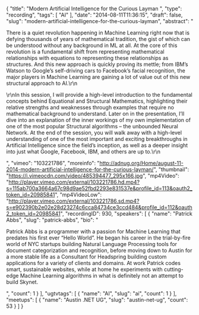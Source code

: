 {
  "title": "Modern Artificial Intelligence for the Curious Layman ",
  "type": "recording",
  "tags": [
    "AI"
  ],
  "date": "2014-08-11T11:36:15",
  "draft": false,
  "slug": "modern-artificial-intelligence-for-the-curious-layman",
  "abstract": "<p>There is a quiet revolution happening in Machine Learning right now that is defying thousands of years of mathematical tradition, the gist of which can be understood without any background in ML at all.  At the core of this revolution is a fundamental shift from representing mathematical relationships with equations to representing these relationships as structures.  And this new approach is quickly proving its mettle; from IBM’s Watson to Google’s self-driving cars to Facebook’s facial recognition, the major players in Machine Learning are gaining a lot of value out of this new structural approach to AI.\r\n</p><p>\r\nIn this session, I will provide a high-level introduction to the fundamental concepts behind Equational and Structural Mathematics, highlighting their relative strengths and weaknesses through examples that require no mathematical background to understand.  Later on in the presentation, I’ll dive into an explanation of the inner workings of my own implementation of one of the most popular Structural algorithms – the unbounded Neural Network.  At the end of the session, you will walk away with a high-level understanding of one of the most important and exciting breakthroughs in Artificial Intelligence since the field’s inception, as well as a deeper insight into just what Google, Facebook, IBM, and others are up to.\r\n</p>",
  "vimeo": "103221786",
  "moreinfo": "http://adnug.org/Home/august-11-2014-modern-artificial-intelligence-for-the-curious-layman/",
  "thumbnail": "https://i.vimeocdn.com/video/485394477_295x166.jpg",
  "mp4Video": "http://player.vimeo.com/external/103221786.hd.mp4?s=115ab700a3664a67c98d9ae52fbd2293e831537e&profile_id=113&oauth2_token_id=20985841",
  "mp4VideoLow": "http://player.vimeo.com/external/103221786.sd.mp4?s=e902390b2e02e28d23274c6cca84734ce3ccd484&profile_id=112&oauth2_token_id=20985841",
  "recordingID": 930,
  "speakers": [
    {
      "name": "Patrick Abbs",
      "slug": "patrick-abbs",
      "bio": "<p>Patrick Abbs is a programmer with a passion for Machine Learning that predates his first ever “Hello World”.  He began his career in the trial-by-fire world of NYC startups building Natural Language Processing tools for document categorization and recognition, before moving down to Austin for a more stable life as a Consultant for Headspring building custom applications for a variety of clients and domains.  At work Patrick codes smart, sustainable websites, while at home he experiments with cutting-edge Machine Learning algorithms in what is definitely not an attempt to build Skynet.</p>",
      "count": 1
    }
  ],
  "ugtvtags": [
    {
      "name": "AI",
      "slug": "ai",
      "count": 1
    }
  ],
  "meetups": [
    {
      "name": "Austin .NET UG",
      "slug": "austin-net-ug",
      "count": 53
    }
  ]
}